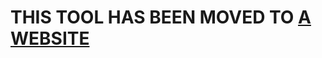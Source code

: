 # THIS TOOL HAS BEEN MOVED TO [A WEBSITE](https://sealldeveloper.github.io/boogoxseal.xyz/tools/animateconversion)